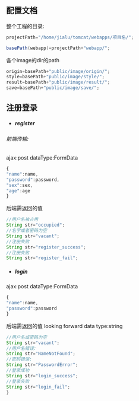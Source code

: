 ## 配置文档

整个工程的目录:
```java
projectPath="/home/jialu/tomcat/webapps/项目名/";
```

```java
basePath(webapp)=projectPath+"webapp/";
```
各个image的dir的path
```java
origin=basePath+"public/image/origin/";
style=basePath+"public/image/style/";
result=basePath+"public/image/result/";
save=basePath+"public/image/save/";
```

## 注册登录
- #####  register

###### 前端传输:
ajax:post
dataType:FormData
```js
{
"name":name,
"password":password,
"sex":sex,
"age":age
}

```
后端需返回的值
```java
//用户名被占用
String str="occupied";
//名字或者密码为空
String str="vacant";
//注册失败
String str="register_success";
//注册失败
String str="register_fail";

```

- ##### login
ajax:post
dataType:FormData

```js
{
"name":name,
"password":password
}
```
后端需返回的值
looking forward data type:string
```java
//用户名或密码为空
String str="vacant";
//用户名错误:
String str="NameNotFound";
//密码错误:
String str="PasswordError";
//登录成功
String str="login_success";
//登录失败
String str="login_fail";
}

```


